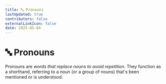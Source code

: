 ```yaml
---
title: 🔤 Pronouns
lastUpdated: true
contributors: false
externalLinkIcon: false
date: 2025-05-04
---
```

# 🔤 **Pronouns**

Pronouns are *words that replace nouns to avoid repetition*. They function as a shorthand, referring to a noun (or a group of nouns) that's been mentioned or is understood.

